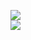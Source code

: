 [![](https://img.shields.io/badge/Made%20With-Github%20Spray-lightgrey.svg?style=for-the-badge&logo=github)](https://github.com/Annihil/github-spray#6546)  
[![](https://i.imgur.com/2DrTn0Z.gif)](https://github.com/Annihil/github-spray)